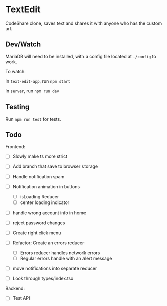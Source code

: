 # TextEdit

CodeShare clone, saves text and shares it with anyone who has the custom url.

## Dev/Watch

MariaDB will need to be installed, with a config file located at `./config` to work.

To watch:

In `text-edit-app`, run `npm start`

In `server`, run `npm run dev`

## Testing

Run `npm run test` for tests.

## Todo

Frontend:

- [ ] Slowly make ts more strict
- [ ] Add branch that save to browser storage

- [ ] Handle notification spam
- [ ] Notification animation in buttons
  - [ ] isLoading Reducer
  - [ ] center loading indicator
- [ ] handle wrong account info in home
- [ ] reject password changes
- [ ] Create right click menu
- [ ] Refactor; Create an errors reducer
  - [ ] Errors reducer handles network errors
  - [ ] Regular errors handle with an alert message
- [ ] move notifications into separate reducer
- [ ] Look through types/index.tsx

Backend:

- [ ] Test API


